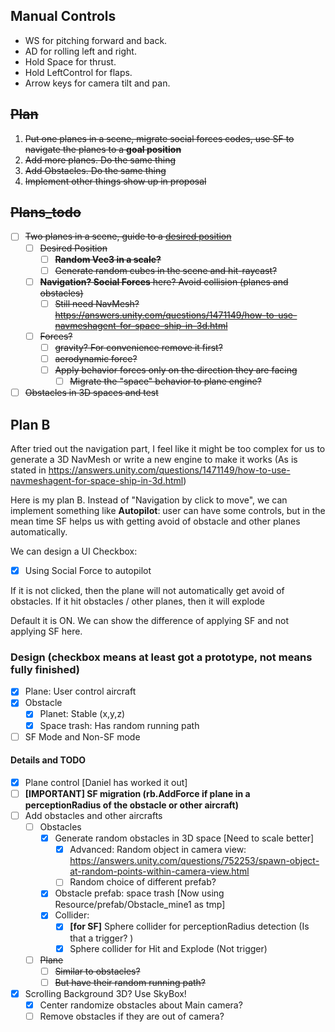 ## Manual Controls

* WS for pitching forward and back.
* AD for rolling left and right.
* Hold Space for thrust.
* Hold LeftControl for flaps.
* Arrow keys for camera tilt and pan.



## ~~Plan~~ 

1. ~~Put one planes in a scene, migrate social forces codes, use SF to navigate the planes to a **goal position**~~
2. ~~Add more planes. Do the same thing~~
3. ~~Add Obstacles. Do the same thing~~
4. ~~Implement other things show up in proposal~~

## ~~Plans_todo~~

- [ ] ~~Two planes in a scene, guide to a <u>desired position</u>~~ 
  - [ ] ~~Desired Position~~
    - [ ] ~~**Random Vec3 in a scale?**~~
    - [ ] ~~Generate random cubes in the scene and hit-raycast?~~
  - [ ] ~~**Navigation? Social Forces** here? Avoid collision (planes and obstacles)~~
    - [ ] ~~Still need NavMesh? https://answers.unity.com/questions/1471149/how-to-use-navmeshagent-for-space-ship-in-3d.html~~
  - [ ] ~~Forces?~~
    - [ ] ~~gravity? For convenience remove it first?~~
    - [ ] ~~aerodynamic force?~~
    - [ ] ~~Apply behavior forces only on the direction they are facing~~
      - [ ] ~~Migrate the "space" behavior to plane engine?~~
- [ ] ~~Obstacles in 3D spaces and test~~

## Plan B

After tried out the navigation part, I feel like it might be too complex for us to generate a 3D NavMesh or write a new engine to make it works (As is stated in https://answers.unity.com/questions/1471149/how-to-use-navmeshagent-for-space-ship-in-3d.html)

Here is my plan B. Instead of "Navigation by click to move", we can implement something like **Autopilot**: user can have some controls, but in the mean time SF helps us with getting avoid of obstacle and other planes automatically.

We can design a UI Checkbox:

- [x] Using Social Force to autopilot

If it is not clicked, then the plane will not automatically get avoid of obstacles. If it hit obstacles / other planes, then it will explode

Default it is ON. We can show the difference of applying SF and not applying SF here.

### Design (checkbox means at least got a prototype, not means fully finished)

- [x] Plane: User control aircraft
- [x] Obstacle
  - [x] Planet: Stable (x,y,z)
  - [x] Space trash: Has random running path
- [ ] SF Mode and Non-SF mode

#### Details and TODO 

- [x] Plane control [Daniel has worked it out]
- [ ] **[IMPORTANT] SF migration (rb.AddForce if plane in a perceptionRadius of the obstacle or other aircraft)**
- [ ] Add obstacles and other aircrafts
  - [ ] Obstacles
    - [x] Generate random obstacles in 3D space [Need to scale better]
      - [x] Advanced: Random object in camera view: https://answers.unity.com/questions/752253/spawn-object-at-random-points-within-camera-view.html
      - [ ] Random choice of different prefab?
    - [x] Obstacle prefab: space trash [Now using Resource/prefab/Obstacle_mine1 as tmp]
    - [x] Collider:
      - [x] **[for SF]** Sphere collider for perceptionRadius detection (Is that a trigger? )
      - [x] Sphere collider for Hit and Explode (Not trigger)
  - [ ] ~~Plane~~
    - [ ] ~~Similar to obstacles?~~
    - [ ] ~~But have their random running path?~~
- [x] Scrolling Background 3D? Use SkyBox!
  - [x] Center randomize obstacles about Main camera? 
  - [ ] Remove obstacles if they are out of camera?
